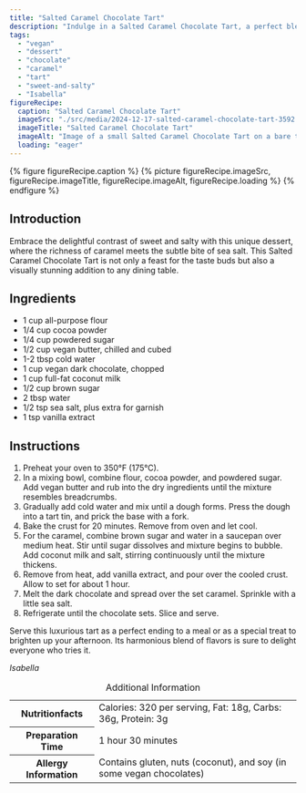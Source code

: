 ```yaml
---
title: "Salted Caramel Chocolate Tart"
description: "Indulge in a Salted Caramel Chocolate Tart, a perfect blend of sweet and salty, featuring a silky caramel layer topped with rich dark chocolate. Ideal for any dessert lover."
tags:
  - "vegan"
  - "dessert"
  - "chocolate"
  - "caramel"
  - "tart"
  - "sweet-and-salty"
  - "Isabella"
figureRecipe: 
  caption: "Salted Caramel Chocolate Tart"
  imageSrc: "./src/media/2024-12-17-salted-caramel-chocolate-tart-3592.png"
  imageTitle: "Salted Caramel Chocolate Tart"
  imageAlt: "Image of a small Salted Caramel Chocolate Tart on a bare table, featuring a shiny dark chocolate top, creamy caramel layer, and sea salt garnish."
  loading: "eager"
---
```


{% figure figureRecipe.caption %}
{% picture figureRecipe.imageSrc, figureRecipe.imageTitle, figureRecipe.imageAlt, figureRecipe.loading %}
{% endfigure %}

## Introduction

Embrace the delightful contrast of sweet and salty with this unique dessert, where the richness of caramel meets the subtle bite of sea salt. This Salted Caramel Chocolate Tart is not only a feast for the taste buds but also a visually stunning addition to any dining table.

## Ingredients

- 1 cup all-purpose flour
- 1/4 cup cocoa powder
- 1/4 cup powdered sugar
- 1/2 cup vegan butter, chilled and cubed
- 1-2 tbsp cold water
- 1 cup vegan dark chocolate, chopped
- 1 cup full-fat coconut milk
- 1/2 cup brown sugar
- 2 tbsp water
- 1/2 tsp sea salt, plus extra for garnish
- 1 tsp vanilla extract

## Instructions

1. Preheat your oven to 350°F (175°C).
2. In a mixing bowl, combine flour, cocoa powder, and powdered sugar. Add vegan butter and rub into the dry ingredients until the mixture resembles breadcrumbs.
3. Gradually add cold water and mix until a dough forms. Press the dough into a tart tin, and prick the base with a fork.
4. Bake the crust for 20 minutes. Remove from oven and let cool.
5. For the caramel, combine brown sugar and water in a saucepan over medium heat. Stir until sugar dissolves and mixture begins to bubble. Add coconut milk and salt, stirring continuously until the mixture thickens.
6. Remove from heat, add vanilla extract, and pour over the cooled crust. Allow to set for about 1 hour.
7. Melt the dark chocolate and spread over the set caramel. Sprinkle with a little sea salt.
8. Refrigerate until the chocolate sets. Slice and serve.

Serve this luxurious tart as a perfect ending to a meal or as a special treat to brighten up your afternoon. Its harmonious blend of flavors is sure to delight everyone who tries it.

*Isabella*

<table><caption class='sr-only'>Additional Information</caption><tr><th>Nutritionfacts</th><td>Calories: 320 per serving, Fat: 18g, Carbs: 36g, Protein: 3g&nbsp;</td></tr><tr><th>Preparation Time</th><td>1 hour 30 minutes&nbsp;</td></tr><tr><th>Allergy Information</th><td>Contains gluten, nuts (coconut), and soy (in some vegan chocolates)&nbsp;</td></tr></table>

